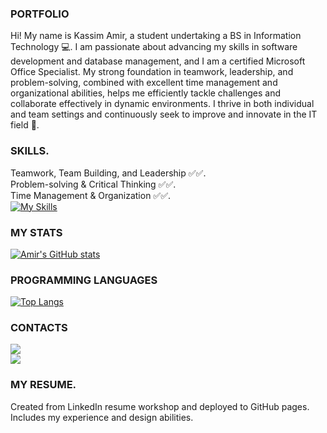 ###    PORTFOLIO
Hi! My name is Kassim Amir, a student undertaking a BS in Information Technology 💻.
  I am passionate about advancing my skills in software development and database management, 
  and I am a certified Microsoft Office Specialist. My strong foundation in teamwork, 
  leadership, and problem-solving, combined with excellent time management and organizational 
  abilities, helps me efficiently tackle challenges and collaborate effectively in dynamic environments. 
  I thrive in both individual and team settings and continuously seek to improve and innovate in the IT field 💪.
  
###    SKILLS.
  Teamwork, Team Building, and Leadership ✅✅. <br>
  Problem-solving & Critical Thinking ✅✅. <br>
  Time Management & Organization ✅✅. <br>
  [![My Skills](https://skillicons.dev/icons?i=js,html,css,nodejs,git,docker,aws,gitlab)](https://skillicons.dev)
  
###    MY STATS
[![Amir's GitHub stats](https://github-readme-stats.vercel.app/api?username=koja-amir&show=prs_merged_percentage,reviews&show_icons=true&theme=transparent)](https://github.com/koja-amir/github-readme-stats)

###    PROGRAMMING LANGUAGES
[![Top Langs](https://github-readme-stats.vercel.app/api/top-langs/?username=koja-amir&layout=donut&theme=transparent&show_icons=true)](https://github.com/koja-amir/github-readme-stats)

###    CONTACTS
  [![](https://skillicons.dev/icons?i=linkedin)](https://www.linkedin.com/in/koja-amir/) <br>
  [![](https://skillicons.dev/icons?i=githubactions)](https://gentle-meadow-0b6cbe11e.5.azurestaticapps.net/)


### MY RESUME.
  Created from LinkedIn resume workshop and deployed to GitHub pages. <br>
  Includes my experience and design abilities.
